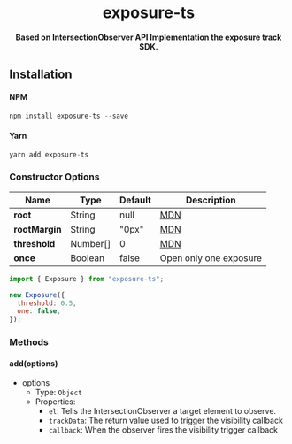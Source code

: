 <h1 align="center">exposure-ts</h1>
<p align="center"><strong>Based on IntersectionObserver API Implementation the exposure track SDK.</strong></p>

## Installation

#### NPM

```javascript
npm install exposure-ts --save
```

#### Yarn

```javascript
yarn add exposure-ts
```

### Constructor Options

| Name           | Type     | Default | Description                                                                                                     |
| -------------- | -------- | ------- | --------------------------------------------------------------------------------------------------------------- |
| **root**       | String   | null    | [MDN](https://developer.mozilla.org/en-US/docs/Web/API/Intersection_Observer_API#Intersection_observer_options) |
| **rootMargin** | String   | "0px"   | [MDN](https://developer.mozilla.org/en-US/docs/Web/API/Intersection_Observer_API#Intersection_observer_options) |
| **threshold**  | Number[] | 0       | [MDN](https://developer.mozilla.org/en-US/docs/Web/API/Intersection_Observer_API#Intersection_observer_options) |
| **once**       | Boolean  | false   | Open only one exposure                                                                                          |

```javascript
import { Exposure } from "exposure-ts";

new Exposure({
  threshold: 0.5,
  one: false,
});
```

### Methods

#### add(options)

- options
  - Type: `Object`
  - Properties:
    - `el`: Tells the IntersectionObserver a target element to observe.
    - `trackData`: The return value used to trigger the visibility callback
    - `callback`: When the observer fires the visibility trigger callback
